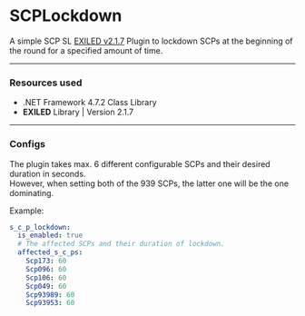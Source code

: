 # SCPLockdown

A simple SCP SL [EXILED v2.1.7](https://github.com/galaxy119/EXILED/releases/tag/2.1.7) Plugin to lockdown SCPs at the beginning of the round for a specified amount of time.<br>

---
### Resources used

- .NET Framework 4.7.2 Class Library
- **EXILED** Library | Version 2.1.7

---
### Configs

The plugin takes max. 6 different configurable SCPs and their desired duration in seconds.  
However, when setting both of the 939 SCPs, the latter one will be the one dominating.  

Example:  

```yaml
s_c_p_lockdown:
  is_enabled: true
  # The affected SCPs and their duration of lockdown.
  affected_s_c_ps:
    Scp173: 60
    Scp096: 60
    Scp106: 60
    Scp049: 60
    Scp93989: 60
    Scp93953: 60
```
